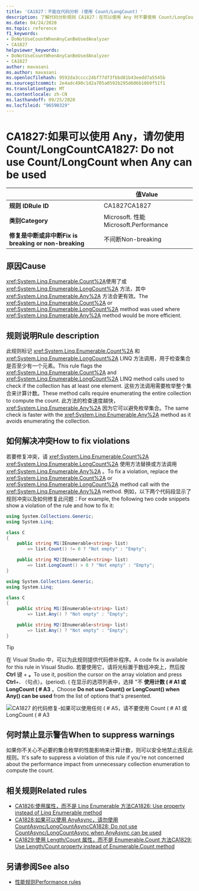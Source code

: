 ```yaml
---
title: 'CA1827：不能在代码分析 (使用 Count/LongCount) '
description: 了解代码分析规则 CA1827：在可以使用 Any 时不要使用 Count/LongCount
ms.date: 04/24/2020
ms.topic: reference
f1_keywords:
- DoNotUseCountWhenAnyCanBeUsedAnalyzer
- CA1827
helpviewer_keywords:
- DoNotUseCountWhenAnyCanBeUsedAnalyzer
- CA1827
author: mavasani
ms.author: mavasani
ms.openlocfilehash: 9592da3cccc24bf77df3fbbd81b43eedd7a5545b
ms.sourcegitcommit: 2e4adc490c1d2a705a0592b295d606b10b9f51f1
ms.translationtype: MT
ms.contentlocale: zh-CN
ms.lasthandoff: 09/25/2020
ms.locfileid: "96590329"
---
```

# <a name="ca1827-do-not-use-countlongcount-when-any-can-be-used"></a><span data-ttu-id="6a2b3-103">CA1827:如果可以使用 Any，请勿使用 Count/LongCount</span><span class="sxs-lookup"><span data-stu-id="6a2b3-103">CA1827: Do not use Count/LongCount when Any can be used</span></span>

| | <span data-ttu-id="6a2b3-104">值</span><span class="sxs-lookup"><span data-stu-id="6a2b3-104">Value</span></span> |
|-|-|
| <span data-ttu-id="6a2b3-105">**规则 ID**</span><span class="sxs-lookup"><span data-stu-id="6a2b3-105">**Rule ID**</span></span> |<span data-ttu-id="6a2b3-106">CA1827</span><span class="sxs-lookup"><span data-stu-id="6a2b3-106">CA1827</span></span>|
| <span data-ttu-id="6a2b3-107">**类别**</span><span class="sxs-lookup"><span data-stu-id="6a2b3-107">**Category**</span></span> |<span data-ttu-id="6a2b3-108">Microsoft. 性能</span><span class="sxs-lookup"><span data-stu-id="6a2b3-108">Microsoft.Performance</span></span>|
| <span data-ttu-id="6a2b3-109">**修复是中断或非中断**</span><span class="sxs-lookup"><span data-stu-id="6a2b3-109">**Fix is breaking or non-breaking**</span></span> |<span data-ttu-id="6a2b3-110">不间断</span><span class="sxs-lookup"><span data-stu-id="6a2b3-110">Non-breaking</span></span>|

## <a name="cause"></a><span data-ttu-id="6a2b3-111">原因</span><span class="sxs-lookup"><span data-stu-id="6a2b3-111">Cause</span></span>

<span data-ttu-id="6a2b3-112"><xref:System.Linq.Enumerable.Count%2A>使用了或 <xref:System.Linq.Enumerable.LongCount%2A> 方法，其中 <xref:System.Linq.Enumerable.Any%2A> 方法会更有效。</span><span class="sxs-lookup"><span data-stu-id="6a2b3-112">The <xref:System.Linq.Enumerable.Count%2A> or <xref:System.Linq.Enumerable.LongCount%2A> method was used where <xref:System.Linq.Enumerable.Any%2A> method would be more efficient.</span></span>

## <a name="rule-description"></a><span data-ttu-id="6a2b3-113">规则说明</span><span class="sxs-lookup"><span data-stu-id="6a2b3-113">Rule description</span></span>

<span data-ttu-id="6a2b3-114">此规则标记 <xref:System.Linq.Enumerable.Count%2A> 和 <xref:System.Linq.Enumerable.LongCount%2A> LINQ 方法调用，用于检查集合是否至少有一个元素。</span><span class="sxs-lookup"><span data-stu-id="6a2b3-114">This rule flags the <xref:System.Linq.Enumerable.Count%2A> and <xref:System.Linq.Enumerable.LongCount%2A> LINQ method calls used to check if the collection has at least one element.</span></span> <span data-ttu-id="6a2b3-115">这些方法调用需要枚举整个集合来计算计数。</span><span class="sxs-lookup"><span data-stu-id="6a2b3-115">These method calls require enumerating the entire collection to compute the count.</span></span> <span data-ttu-id="6a2b3-116">此方法的检查速度越快， <xref:System.Linq.Enumerable.Any%2A> 因为它可以避免枚举集合。</span><span class="sxs-lookup"><span data-stu-id="6a2b3-116">The same check is faster with the <xref:System.Linq.Enumerable.Any%2A> method as it avoids enumerating the collection.</span></span>

## <a name="how-to-fix-violations"></a><span data-ttu-id="6a2b3-117">如何解决冲突</span><span class="sxs-lookup"><span data-stu-id="6a2b3-117">How to fix violations</span></span>

<span data-ttu-id="6a2b3-118">若要修复冲突，请 <xref:System.Linq.Enumerable.Count%2A> <xref:System.Linq.Enumerable.LongCount%2A> 使用方法替换或方法调用 <xref:System.Linq.Enumerable.Any%2A> 。</span><span class="sxs-lookup"><span data-stu-id="6a2b3-118">To fix a violation, replace the <xref:System.Linq.Enumerable.Count%2A> or <xref:System.Linq.Enumerable.LongCount%2A> method call with the <xref:System.Linq.Enumerable.Any%2A> method.</span></span> <span data-ttu-id="6a2b3-119">例如，以下两个代码段显示了规则冲突以及如何修复此问题：</span><span class="sxs-lookup"><span data-stu-id="6a2b3-119">For example, the following two code snippets show a violation of the rule and how to fix it:</span></span>

```csharp
using System.Collections.Generic;
using System.Linq;

class C
{
    public string M1(IEnumerable<string> list)
        => list.Count() != 0 ? "Not empty" : "Empty";

    public string M2(IEnumerable<string> list)
        => list.LongCount() > 0 ? "Not empty" : "Empty";
}
```

```csharp
using System.Collections.Generic;
using System.Linq;

class C
{
    public string M1(IEnumerable<string> list)
        => list.Any() ? "Not empty" : "Empty";

    public string M2(IEnumerable<string> list)
        => list.Any() ? "Not empty" : "Empty";
}
```

> [!TIP]
> <span data-ttu-id="6a2b3-120">在 Visual Studio 中，可以为此规则提供代码修补程序。</span><span class="sxs-lookup"><span data-stu-id="6a2b3-120">A code fix is available for this rule in Visual Studio.</span></span> <span data-ttu-id="6a2b3-121">若要使用它，请将光标置于数组冲突上，然后按 **Ctrl** 键 + **。**</span><span class="sxs-lookup"><span data-stu-id="6a2b3-121">To use it, position the cursor on the array violation and press **Ctrl**+**.**</span></span> <span data-ttu-id="6a2b3-122">（句点）。</span><span class="sxs-lookup"><span data-stu-id="6a2b3-122">(period).</span></span> <span data-ttu-id="6a2b3-123"> ( 在显示的选项列表中，选择 "不 **使用计数 ( # A1 或 LongCount ( # A3** 。</span><span class="sxs-lookup"><span data-stu-id="6a2b3-123">Choose **Do not use Count() or LongCount() when Any() can be used** from the list of options that's presented.</span></span>
>
> ![CA1827 的代码修复-如果可以使用任何 ( # A5，请不要使用 Count ( # A1 或 LongCount ( # A3](media/ca1827-codefix.png)

## <a name="when-to-suppress-warnings"></a><span data-ttu-id="6a2b3-125">何时禁止显示警告</span><span class="sxs-lookup"><span data-stu-id="6a2b3-125">When to suppress warnings</span></span>

<span data-ttu-id="6a2b3-126">如果你不关心不必要的集合枚举的性能影响来计算计数，则可以安全地禁止违反此规则。</span><span class="sxs-lookup"><span data-stu-id="6a2b3-126">It's safe to suppress a violation of this rule if you're not concerned about the performance impact from unnecessary collection enumeration to compute the count.</span></span>

## <a name="related-rules"></a><span data-ttu-id="6a2b3-127">相关规则</span><span class="sxs-lookup"><span data-stu-id="6a2b3-127">Related rules</span></span>

- [<span data-ttu-id="6a2b3-128">CA1826:使用属性，而不是 Linq Enumerable 方法</span><span class="sxs-lookup"><span data-stu-id="6a2b3-128">CA1826: Use property instead of Linq Enumerable method</span></span>](ca1826.md)
- [<span data-ttu-id="6a2b3-129">CA1828:如果可以使用 AnyAsync，请勿使用 CountAsync/LongCountAsync</span><span class="sxs-lookup"><span data-stu-id="6a2b3-129">CA1828: Do not use CountAsync/LongCountAsync when AnyAsync can be used</span></span>](ca1828.md)
- [<span data-ttu-id="6a2b3-130">CA1829:使用 Length/Count 属性，而不是 Enumerable.Count 方法</span><span class="sxs-lookup"><span data-stu-id="6a2b3-130">CA1829: Use Length/Count property instead of Enumerable.Count method</span></span>](ca1829.md)

## <a name="see-also"></a><span data-ttu-id="6a2b3-131">另请参阅</span><span class="sxs-lookup"><span data-stu-id="6a2b3-131">See also</span></span>

- [<span data-ttu-id="6a2b3-132">性能规则</span><span class="sxs-lookup"><span data-stu-id="6a2b3-132">Performance rules</span></span>](performance-warnings.md)
